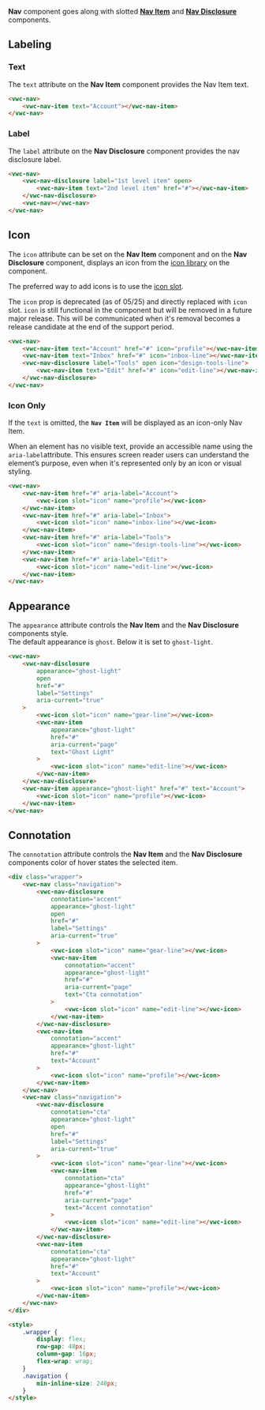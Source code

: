 **Nav** component goes along with slotted **[Nav Item](/components/navigation/code/#nav-item)** and **[Nav Disclosure](/components/navigation/code/#nav-disclosure)** components.

## Labeling

### Text

The `text` attribute on the **Nav Item** component provides the Nav Item text.

```html preview
<vwc-nav>
	<vwc-nav-item text="Account"></vwc-nav-item>
</vwc-nav>
```

### Label

The `label` attribute on the **Nav Disclosure** component provides the nav disclosure label.

```html preview 120px
<vwc-nav>
	<vwc-nav-disclosure label="1st level item" open>
		<vwc-nav-item text="2nd level item" href="#"></vwc-nav-item>
	</vwc-nav-disclosure>
	<vwc-nav></vwc-nav>
</vwc-nav>
```

## Icon

The `icon` attribute can be set on the **Nav Item** component and on the **Nav Disclosure** component, displays an icon from the [icon library](/icons/icons-gallery/) on the component.

The preferred way to add icons is to use the [icon slot](/components/navigation/code/#icon-slot).

<vwc-note connotation="warning" headline="Deprecated Prop: icon">
	<vwc-icon slot="icon" name="warning-line" label="Warning:"></vwc-icon>

The `icon` prop is deprecated (as of 05/25) and directly replaced with `icon` slot. `icon` is still functional in the component but will be removed in a future major release. This will be communicated when it's removal becomes a release candidate at the end of the support period.

</vwc-note>

```html preview 250px
<vwc-nav>
	<vwc-nav-item text="Account" href="#" icon="profile"></vwc-nav-item>
	<vwc-nav-item text="Inbox" href="#" icon="inbox-line"></vwc-nav-item>
	<vwc-nav-disclosure label="Tools" open icon="design-tools-line">
		<vwc-nav-item text="Edit" href="#" icon="edit-line"></vwc-nav-item>
	</vwc-nav-disclosure>
</vwc-nav>
```

### Icon Only

If the `text` is omitted, the **`Nav Item`** will be displayed as an icon-only Nav Item.

<vwc-note connotation="information" headline="Accessibility Tip">
<vwc-icon slot="icon" name="accessibility-line"></vwc-icon>

When an element has no visible text, provide an accessible name using the <nobr><code>aria-label</code></nobr>attribute. This ensures screen reader users can understand the element’s purpose, even when it's represented only by an icon or visual styling.

</vwc-note>

```html preview 250px
<vwc-nav>
	<vwc-nav-item href="#" aria-label="Account">
		<vwc-icon slot="icon" name="profile"></vwc-icon>
	</vwc-nav-item>
	<vwc-nav-item href="#" aria-label="Inbox">
		<vwc-icon slot="icon" name="inbox-line"></vwc-icon>
	</vwc-nav-item>
	<vwc-nav-item href="#" aria-label="Tools">
		<vwc-icon slot="icon" name="design-tools-line"></vwc-icon>
	</vwc-nav-item>
	<vwc-nav-item href="#" aria-label="Edit">
		<vwc-icon slot="icon" name="edit-line"></vwc-icon>
	</vwc-nav-item>
</vwc-nav>
```

## Appearance

The `appearance` attribute controls the **Nav Item** and the **Nav Disclosure** components style.  
The default appearance is `ghost`. Below it is set to `ghost-light`.

```html preview
<vwc-nav>
	<vwc-nav-disclosure
		appearance="ghost-light"
		open
		href="#"
		label="Settings"
		aria-current="true"
	>
		<vwc-icon slot="icon" name="gear-line"></vwc-icon>
		<vwc-nav-item
			appearance="ghost-light"
			href="#"
			aria-current="page"
			text="Ghost Light"
		>
			<vwc-icon slot="icon" name="edit-line"></vwc-icon>
		</vwc-nav-item>
	</vwc-nav-disclosure>
	<vwc-nav-item appearance="ghost-light" href="#" text="Account">
		<vwc-icon slot="icon" name="profile"></vwc-icon>
	</vwc-nav-item>
</vwc-nav>
```

## Connotation

The `connotation` attribute controls the **Nav Item** and the **Nav Disclosure** components color of hover states the selected item.

```html preview
<div class="wrapper">
	<vwc-nav class="navigation">
		<vwc-nav-disclosure
			connotation="accent"
			appearance="ghost-light"
			open
			href="#"
			label="Settings"
			aria-current="true"
		>
			<vwc-icon slot="icon" name="gear-line"></vwc-icon>
			<vwc-nav-item
				connotation="accent"
				appearance="ghost-light"
				href="#"
				aria-current="page"
				text="Cta connotation"
			>
				<vwc-icon slot="icon" name="edit-line"></vwc-icon>
			</vwc-nav-item>
		</vwc-nav-disclosure>
		<vwc-nav-item
			connotation="accent"
			appearance="ghost-light"
			href="#"
			text="Account"
		>
			<vwc-icon slot="icon" name="profile"></vwc-icon>
		</vwc-nav-item>
	</vwc-nav>
	<vwc-nav class="navigation">
		<vwc-nav-disclosure
			connotation="cta"
			appearance="ghost-light"
			open
			href="#"
			label="Settings"
			aria-current="true"
		>
			<vwc-icon slot="icon" name="gear-line"></vwc-icon>
			<vwc-nav-item
				connotation="cta"
				appearance="ghost-light"
				href="#"
				aria-current="page"
				text="Accent connotation"
			>
				<vwc-icon slot="icon" name="edit-line"></vwc-icon>
			</vwc-nav-item>
		</vwc-nav-disclosure>
		<vwc-nav-item
			connotation="cta"
			appearance="ghost-light"
			href="#"
			text="Account"
		>
			<vwc-icon slot="icon" name="profile"></vwc-icon>
		</vwc-nav-item>
	</vwc-nav>
</div>

<style>
	.wrapper {
		display: flex;
		row-gap: 48px;
		column-gap: 16px;
		flex-wrap: wrap;
	}
	.navigation {
		min-inline-size: 240px;
	}
</style>
```
